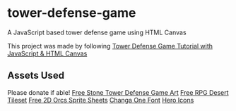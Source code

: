 # tower-defense-game
A JavaScript based tower defense game using HTML Canvas

This project was made by following [Tower Defense Game Tutorial with JavaScript & HTML Canvas](https://youtu.be/C4_iRLlPNFc?si=fRTcX0ZCpZv06Jxr)

## Assets Used
Please donate if able!
[Free Stone Tower Defense Game Art](https://free-game-assets.itch.io/free-stone-tower-defense-game-art)
[Free RPG Desert Tileset](https://free-game-assets.itch.io/free-rpg-desert-tileset)
[Free 2D Orcs Sprite Sheets](https://free-game-assets.itch.io/free-2d-orcs-sprite-sheets)
[Changa One Font](https://fonts.google.com/specimen/Changa+One)
[Hero Icons](https://heroicons.com/)
